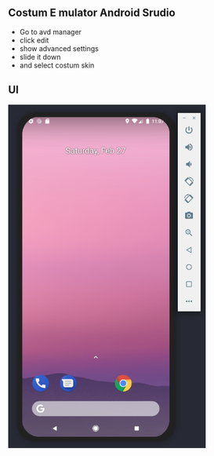 ## Costum E mulator Android Srudio
- Go to avd manager
- click edit
- show advanced settings
- slide it down 
- and select costum skin
## UI
<img src="ui.png" height="700">